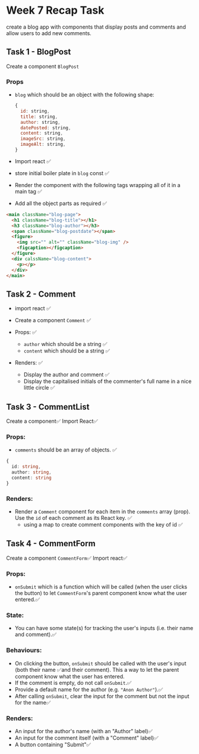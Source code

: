 # Week 7 Recap Task

create a blog app with components that display posts and comments and allow users to add new comments.

## Task 1 - BlogPost

Create a component `BlogPost`

### Props

- `blog` which should be an object with the following shape:

  ```js
  {
    id: string,
    title: string,
    author: string,
    datePosted: string,
    content: string,
    imageSrc: string,
    imageAlt: string,
  }
  ```

- Import react ✅
- store initial boiler plate in `blog` const ✅
- Render the component with the following tags wrapping all of it in a main tag ✅
- Add all the object parts as required ✅

```html
<main className="blog-page">
  <h1 className="blog-title"></h1>
  <h3 className="blog-author"></h3>
  <span className="blog-postdate"></span>
  <figure>
    <img src="" alt="" className="blog-img" />
    <figcaption></figcaption>
  </figure>
  <div calssName="blog-content">
    <p></p>
  </div>
</main>
```

## Task 2 - Comment

- import react ✅
- Create a component `Comment` ✅
- Props: ✅

  - `author` which should be a string ✅
  - `content` which should be a string ✅

- Renders: ✅
  - Display the author and comment ✅
  - Display the capitalised initials of the commenter's full name in a nice little circle ✅

## Task 3 - CommentList

Create a component✅
Import React✅

### Props:

- `comments` should be an array of objects. ✅

```ts
{
  id: string,
  author: string,
  content: string
}
```

### Renders:

- Render a `Comment` component for each item in the `comments` array (prop). Use the `id` of each comment as its React key. ✅
  - using a map to create comment components with the key of id ✅

## Task 4 - CommentForm

Create a component `CommentForm`✅
Import react✅

### Props:

- `onSubmit` which is a function which will be called (when the user clicks the button) to let `CommentForm`'s parent component know what the user entered.✅

### State:

- You can have some state(s) for tracking the user's inputs (i.e. their name and comment).✅

### Behaviours:

- On clicking the button, `onSubmit` should be called with the user's input (both their name ✅and their comment). This a way to let the parent component know what the user has entered.
- If the comment is empty, do not call `onSubmit`.✅
- Provide a default name for the author (e.g. `"Anon Author"`).✅
- After calling `onSubmit`, clear the input for the comment but not the input for the name✅

### Renders:

- An input for the author's name (with an "Author" label)✅
- An input for the comment itself (with a "Comment" label)✅
- A button containing "Submit"✅
